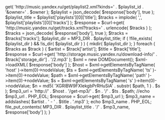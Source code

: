 <?php

const MP3_DIR = '/drive2/Dropbox/backup/mp3/';

require_once __DIR__ . '/vendor/autoload.php';

$curl = new \Zelenin\Curl();

$playlist_url = 'https://music.yandex.ru/users/k4lashnikov.ilja/playlists/3';

preg_match_all( '/users\/(.*)\/playlists\/(.*)/isu', $playlist_url, $matches );

$owner = $matches[1][0];
$playlist_id = $matches[2][0];

$response = $curl->get( 'http://music.yandex.ru/get/playlist2.xml?kinds=' . $playlist_id . '&owner=' . $owner );

$playlist = json_decode( $response['body'], true );

$playlist_title = $playlist['playlists'][0]['title'];

$tracks = implode( ',', $playlist['playlists'][0]['tracks'] );

$response = $curl->get( 'http://music.yandex.ru/get/tracks.xml?tracks=' . urlencode( $tracks ) );

$tracks = json_decode( $response['body'], true );
$tracks = $tracks['tracks'];

$playlist_dir = MP3_DIR . $playlist_title;
if ( !file_exists( $playlist_dir ) && !is_dir( $playlist_dir ) ) {
  mkdir( $playlist_dir );
}

foreach ( $tracks as $track ) {
  $artist =  $track['artist'];
  $title = $track['title'];

  $response = $curl->get( 'http://storage.music.yandex.ru/download-info/' . $track['storage_dir'] . '/2.mp3' );

  $xml = new DOMDocument();
  $xml->loadXML( $response['body'] );

  $host = $xml->getElementsByTagName( 'host' )->item(0)->nodeValue;
  $ts = $xml->getElementsByTagName( 'ts' )->item(0)->nodeValue;
  $path = $xml->getElementsByTagName( 'path' )->item(0)->nodeValue;
  $s = $xml->getElementsByTagName( 's' )->item(0)->nodeValue;
  $n = md5( 'XGRlBW9FXlekgbPrRHuSiA' . substr( $path, 1 ) . $s );

  $mp3_url = 'http://' . $host . '/get-mp3/' . $n . '/' . $ts . $path;
  
  //echo $mp3_url . PHP_EOL;

  $response = $curl->get( $mp3_url );
  $mp3_name = addslashes( $artist . ' - ' . $title . '.mp3' );
  echo $mp3_name . PHP_EOL;
  file_put_contents( MP3_DIR . $playlist_title . '/' . $mp3_name, $response['body'] );
}
